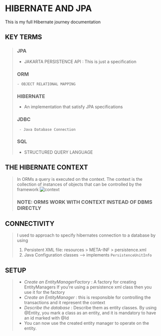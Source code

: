 # HIBERNATE AND JPA

This is my full Hibernate journey documentation

## KEY TERMS

> ### JPA
>   - JAKARTA PERSISTENCE API : This is just a specification
> ### ORM
>     - OBJECT RELATIONAL MAPPING
> ### HIBERNATE
>    - An implementation that satisfy JPA specifications
> ### JDBC
>      - Java Database Connection
> ### SQL
>   - STRUCTURED QUERY LANGUAGE

## THE HIBERNATE CONTEXT

> In ORMs a query is executed on the context. The context is the collection of
> instances of objects that can be controlled by the framework
> ![context](https://thorben-janssen.com/wp-content/uploads/2020/07/Lifecycle-Model-1024x576.png)
> ### NOTE: ORMS WORK WITH CONTEXT INSTEAD OF DBMS DIRECTLY

## CONNECTIVITY

> I used to approach to specify hibernates connection to a database by using
>  1. Persistent XML file: resources > META-INF > persistence.xml
> 2. Java Configuration classes --> implements `PersistenceUnitInfo`

 
## SETUP
> - *Create an EntityManagerFactory* : A factory for creating EntityManagers
>       If you're using a persistence xml class then you use it for the factory
> - *Create an EntityManager* : this is responsible for controlling the transactions and 
> it represent the context
> - *Describe the database* : Describe them as entity classes. 
>  By using @Entity, you mark a class as an entity, and it is mandatory to have an id marked
>  with @Id
> - You can now use the created entity manager to operate on the entity.